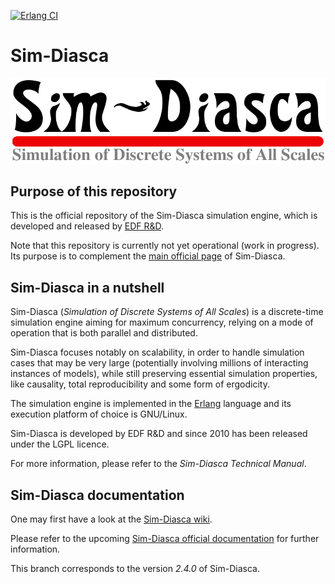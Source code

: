 [![Erlang CI](https://github.com/Olivier-Boudeville-EDF/Sim-Diasca/actions/workflows/erlang-ci.yml/badge.svg)](https://github.com/Olivier-Boudeville-EDF/Sim-Diasca/actions/workflows/erlang-ci.yml)
# Sim-Diasca

![](/sim-diasca/doc/common-elements/edf-related/sim-diasca.png)


## Purpose of this repository

This is the official repository of the Sim-Diasca simulation engine, which is developed and released by [EDF R&D](https://www.edf.fr/en/the-edf-group/inventing-the-future-of-energy/r-d-global-expertise).

Note that this repository is currently not yet operational (work in progress). Its purpose is to complement the [main official page](https://www.edf.fr/en/the-edf-group/inventing-the-future-of-energy/r-d-global-expertise/our-offers/simulation-softwares/sim-diasca) of Sim-Diasca.


## Sim-Diasca in a nutshell

Sim-Diasca (*Simulation of Discrete Systems of All Scales*) is a discrete-time simulation engine aiming for maximum concurrency, relying on a mode of operation that is both parallel and distributed.

Sim-Diasca focuses notably on scalability, in order to handle simulation cases that may be very large (potentially involving millions of interacting instances of models), while still preserving essential simulation properties, like causality, total reproducibility and some form of ergodicity.

The simulation engine is implemented in the [Erlang](http://erlang.org) language and its execution platform of choice is GNU/Linux.

Sim-Diasca is developed by EDF R&D and since 2010 has been released under the LGPL licence.

For more information, please refer to the *Sim-Diasca Technical Manual*.

<!--
Until the various elements are available online, please [contact us](https://www.edf.fr/en/the-edf-group/world-s-largest-power-company/activities/research-and-development/scientific-communities/simulation-softwares?logiciel=10832) for an archived copy of the last stable version and its related documentation. -->


## Sim-Diasca documentation

One may first have a look at the [Sim-Diasca wiki](https://github.com/Olivier-Boudeville-EDF/Sim-Diasca/wiki).

Please refer to the upcoming [Sim-Diasca official documentation](http://olivier-boudeville-edf.github.io/Sim-Diasca/) for further information.


This branch corresponds to the version *2.4.0* of Sim-Diasca.

